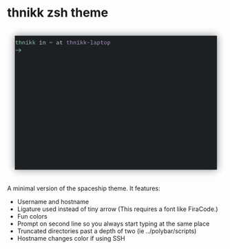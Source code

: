 # thnikk zsh theme

<p align="center">
<img src="screenshot.png">
</p>

A minimal version of the spaceship theme. It features:

- Username and hostname
- Ligature used instead of tiny arrow (This requires a font like FiraCode.)
- Fun colors
- Prompt on second line so you always start typing at the same place
- Truncated directories past a depth of two (ie ../polybar/scripts)
- Hostname changes color if using SSH
